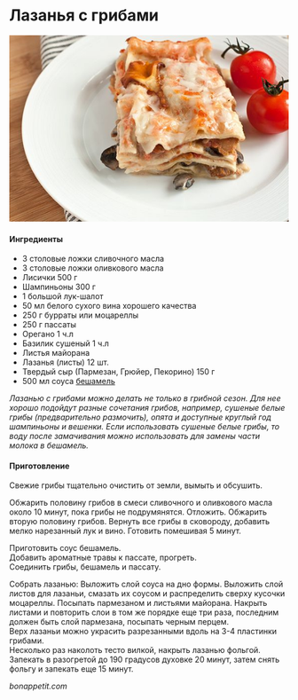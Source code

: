 # Лазанья с грибами

![Лазанья с грибами](../../pics/1bfbe4d210ea0ca05be91ae9851249ec.jpg)

#### Ингредиенты

* 3 столовые ложки сливочного масла
* 3 столовые ложки оливкового масла
* Лисички 500 г
* Шампиньоны 300 г
* 1 большой лук-шалот
* 50 мл белого сухого вина хорошего качества
* 250 г бурраты или моцареллы
* 250 г пассаты
* Орегано 1 ч.л
* Базилик сушеный 1 ч.л
* Листья майорана
* Лазанья \(листы\) 12 шт.
* Твердый сыр \(Пармезан, Грюйер, Пекорино\) 150 г
* 500 мл соуса [бешамель](https://mars9n9.github.io/%D0%A1%D0%BE%D1%83%D1%81%D1%8B/besciamella.html)

_Лазанью с грибами можно делать не только в грибной сезон. Для нее хорошо подойдут разные сочетания грибов, например, сушеные белые грибы \(предварительно размочить\), опята и доступные круглый год шампиньоны и вешенки. Если использовать сушеные белые грибы, то воду после замачивания можно использовать для замены части молока в бешамель._

#### Приготовление

Свежие грибы тщательно очистить от земли, вымыть и обсушить.

Обжарить половину грибов в смеси сливочного и оливкового масла около 10 минут, пока грибы не подрумянятся. Отложить. Обжарить вторую половину грибов. Вернуть все грибы в сковороду, добавить мелко нарезанный лук и вино. Готовить помешивая 5 минут.

Приготовить соус бешамель.  
Добавить ароматные травы к пассате, прогреть.  
Соединить грибы, бешамель и пассату.

Собрать лазанью: Выложить слой соуса на дно формы. Выложить слой листов для лазаньи,  смазать их соусом и распределить сверху кусочки моцареллы. Посыпать пармезаном и листьями майорана. Накрыть листами и повторить слои в том же порядке еще три раза, последним должен быть слой пармезана, посыпать черным перцем.  
Верх лазаньи можно украсить разрезанными вдоль на 3-4 пластинки грибами.  
Несколько раз наколоть тесто вилкой, накрыть лазанью фольгой. Запекать в разогретой до 190 градусов духовке 20 минут, затем снять фольгу и запекать еще 15 минут.

*bonappetit.com*